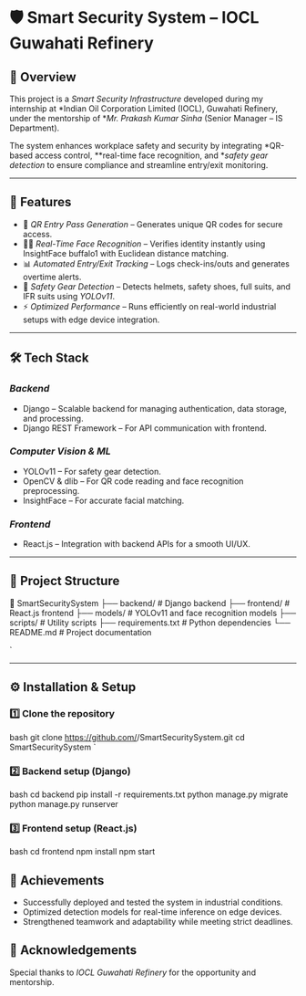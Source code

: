 # 🛡️ Smart Security System – IOCL Guwahati Refinery

## 📌 Overview
This project is a *Smart Security Infrastructure* developed during my internship at *Indian Oil Corporation Limited (IOCL), Guwahati Refinery, under the mentorship of **Mr. Prakash Kumar Sinha* (Senior Manager – IS Department).

The system enhances workplace safety and security by integrating *QR-based access control, **real-time face recognition, and **safety gear detection* to ensure compliance and streamline entry/exit monitoring.

---

## 🚀 Features
- 📇 *QR Entry Pass Generation* – Generates unique QR codes for secure access.
- 🧑‍💻 *Real-Time Face Recognition* – Verifies identity instantly using InsightFace buffalo1 with Euclidean distance matching.
- 📊 *Automated Entry/Exit Tracking* – Logs check-ins/outs and generates overtime alerts.
- 🦺 *Safety Gear Detection* – Detects helmets, safety shoes, full suits, and IFR suits using *YOLOv11*.
- ⚡ *Optimized Performance* – Runs efficiently on real-world industrial setups with edge device integration.

---

## 🛠️ Tech Stack

### *Backend*
- Django – Scalable backend for managing authentication, data storage, and processing.
- Django REST Framework – For API communication with frontend.

### *Computer Vision & ML*
- YOLOv11 – For safety gear detection.
- OpenCV & dlib – For QR code reading and face recognition preprocessing.
- InsightFace – For accurate facial matching.

### *Frontend*
- React.js – Integration with backend APIs for a smooth UI/UX.

---

## 📂 Project Structure


📁 SmartSecuritySystem
├── backend/           # Django backend
├── frontend/          # React.js frontend
├── models/            # YOLOv11 and face recognition models
├── scripts/           # Utility scripts
├── requirements.txt   # Python dependencies
└── README.md          # Project documentation

`

---

## ⚙️ Installation & Setup

### **1️⃣ Clone the repository**
bash
git clone https://github.com/<your-username>/SmartSecuritySystem.git
cd SmartSecuritySystem
`

### **2️⃣ Backend setup (Django)**

bash
cd backend
pip install -r requirements.txt
python manage.py migrate
python manage.py runserver


### **3️⃣ Frontend setup (React.js)**

bash
cd frontend
npm install
npm start

## 🎯 Achievements

* Successfully deployed and tested the system in industrial conditions.
* Optimized detection models for real-time inference on edge devices.
* Strengthened teamwork and adaptability while meeting strict deadlines.

## 🤝 Acknowledgements

Special thanks to *IOCL Guwahati Refinery* for the opportunity and mentorship. 


